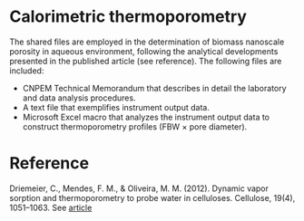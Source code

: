 #  Calorimetric thermoporometry

The shared files are employed in the determination of biomass nanoscale porosity in aqueous environment, following the analytical developments presented in the published article (see reference). The following files are included:

 - CNPEM Technical Memorandum that describes in detail the laboratory and data analysis procedures.
 - A text file that exemplifies instrument output data.
 - Microsoft Excel macro that analyzes the instrument output data to construct thermoporometry profiles (FBW × pore diameter). 

#  Reference

Driemeier, C., Mendes, F. M., & Oliveira, M. M. (2012). Dynamic vapor sorption and thermoporometry to probe water in celluloses.   Cellulose, 19(4), 1051–1063. See [article](http://doi.org/10.1007/s10570-012-9727-z)
